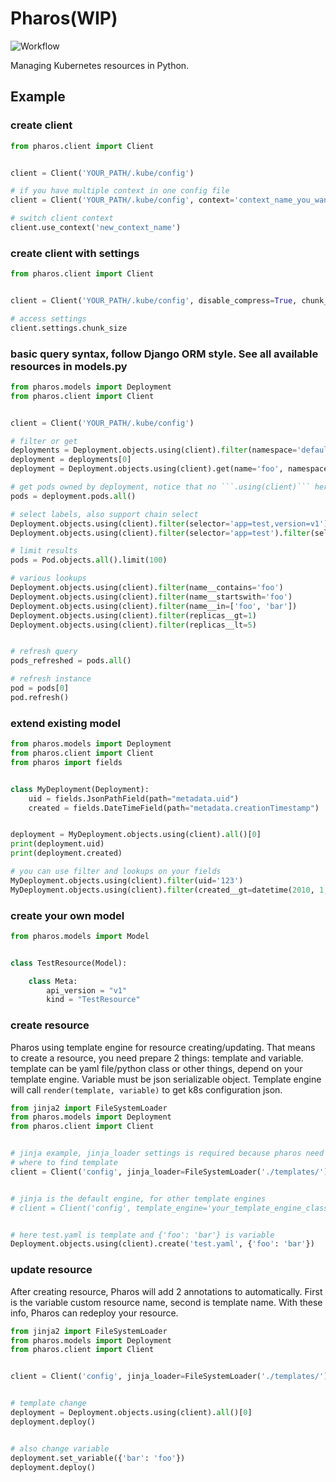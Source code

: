 # Pharos(WIP)

![Workflow](https://github.com/Yiling-J/pharos/actions/workflows/main.yaml/badge.svg)

Managing Kubernetes resources in Python.


## Example

### create client

```python
from pharos.client import Client


client = Client('YOUR_PATH/.kube/config')

# if you have multiple context in one config file
client = Client('YOUR_PATH/.kube/config', context='context_name_you_want')

# switch client context
client.use_context('new_context_name')

```

### create client with settings

```python
from pharos.client import Client


client = Client('YOUR_PATH/.kube/config', disable_compress=True, chunk_size=500)

# access settings
client.settings.chunk_size

```
### basic query syntax, follow Django ORM style. See all available resources in models.py

```python
from pharos.models import Deployment
from pharos.client import Client


client = Client('YOUR_PATH/.kube/config')

# filter or get
deployments = Deployment.objects.using(client).filter(namespace='default')
deployment = deployments[0]
deployment = Deployment.objects.using(client).get(name='foo', namespace='default')

# get pods owned by deployment, notice that no ```.using(client)``` here
pods = deployment.pods.all()

# select labels, also support chain select
Deployment.objects.using(client).filter(selector='app=test,version=v1')
Deployment.objects.using(client).filter(selector='app=test').filter(selector='version=v1')

# limit results
pods = Pod.objects.all().limit(100)

# various lookups
Deployment.objects.using(client).filter(name__contains='foo')
Deployment.objects.using(client).filter(name__startswith='foo')
Deployment.objects.using(client).filter(name__in=['foo', 'bar'])
Deployment.objects.using(client).filter(replicas__gt=1)
Deployment.objects.using(client).filter(replicas__lt=5)


# refresh query
pods_refreshed = pods.all()

# refresh instance
pod = pods[0]
pod.refresh()

```

### extend existing model

```python
from pharos.models import Deployment
from pharos.client import Client
from pharos import fields


class MyDeployment(Deployment):
    uid = fields.JsonPathField(path="metadata.uid")
    created = fields.DateTimeField(path="metadata.creationTimestamp")


deployment = MyDeployment.objects.using(client).all()[0]
print(deployment.uid)
print(deployment.created)

# you can use filter and lookups on your fields
MyDeployment.objects.using(client).filter(uid='123')
MyDeployment.objects.using(client).filter(created__gt=datetime(2010, 1, 1, tzinfo=timezone.utc))

```

### create your own model

```python
from pharos.models import Model


class TestResource(Model):

    class Meta:
        api_version = "v1"
        kind = "TestResource"

```

### create resource
Pharos using template engine for resource creating/updating. That means to create a resource,
you need prepare 2 things: template and variable. template can be yaml file/python class or
other things, depend on your template engine. Variable must be json serializable object.
Template engine will call `render(template, variable)` to get k8s configuration json.

```python
from jinja2 import FileSystemLoader
from pharos.models import Deployment
from pharos.client import Client


# jinja example, jinja_loader settings is required because pharos need to know
# where to find template
client = Client('config', jinja_loader=FileSystemLoader('./templates/'))


# jinja is the default engine, for other template engines
# client = Client('config', template_engine='your_template_engine_class')


# here test.yaml is template and {'foo': 'bar'} is variable
Deployment.objects.using(client).create('test.yaml', {'foo': 'bar'})


```

### update resource
After creating resource, Pharos will add 2 annotations to automatically. First is the variable custom
resource name, second is template name. With these info, Pharos can redeploy your resource.

```python
from jinja2 import FileSystemLoader
from pharos.models import Deployment
from pharos.client import Client


client = Client('config', jinja_loader=FileSystemLoader('./templates/'))


# template change
deployment = Deployment.objects.using(client).all()[0]
deployment.deploy()


# also change variable
deployment.set_variable({'bar': 'foo'})
deployment.deploy()

```

